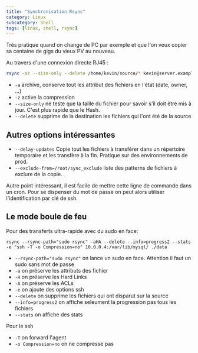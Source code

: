 ```yaml
---
title: "Synchronisation Rsync"
category: Linux
subcategory: Shell
tags: [linux, shell, rsync]
---
```

Très pratique quand on change de PC par exemple et que l'on veux copier sa centaine de gigs du vieux PV au nouveau.

Au travers d'une connexion directe RJ45 :

``` sh
rsync -az --size-only --delete /home/kevin/source/* kevin@server.example.com:/home/kevin/destination/
```

* `-a` archive, conserve tout les attribut des fichiers en l'état (date, owner, ...)
* `-z` active la compression
* `--size-only` ne teste que la taille du fichier pour savoir s'il doit être mis à jour. C'est plus rapide que le Hash.
* `--delete` supprime de la destination les fichiers qui l'ont été de la source

## Autres options intéressantes
* `--delay-updates` Copie tout les fichiers à transférer dans un répertoire temporaire et les transfère à la fin. Pratique sur des environnements de prod.
* `--exclude-from=/root/sync_exclude` liste des patterns de fichiers à exclure de la copie.

Autre point intéressant, il est facile de mettre cette ligne de commande dans un cron. Pour se dispenser du mot de passe
on peut alors utiliser l'identification par clé de ssh.

## Le mode boule de feu

Pour des transferts ultra-rapide avec du sudo en face:

```
rsync --rsync-path="sudo rsync" -aHA --delete --info=progress2 --stats -e "ssh -T -o Compression=no" 10.0.0.4:/var/lib/mysql/ ./data
```

* `--rsync-path="sudo rsync"` on lance un sudo en face. Attention il faut un sudo sans mot de passe
* `-a` on préserve les attributs des fichier
* `-H` on préserve les Hard Links
* `-A` on préserve les ACLs
* `-e` on ajoute des options ssh
*  `--delete` on supprime les fichiers qui ont disparut sur la source
*  `--info=progress2` on affiche seleument la progression pas tous les fichiers
*  `--stats` on affiche des stats

Pour le ssh

* `-T` on forward l'agent
* `-o Compression=no` on ne compresse pas